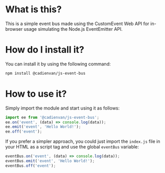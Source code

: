 # What is this?
This is a simple event bus made using the CustomEvent Web API for in-browser usage simulating the Node.js EventEmitter API.

# How do I install it?
You can install it by using the following command:
```bash
npm install @cadienvan/js-event-bus
```

# How to use it?
Simply import the module and start using it as follows:
```js
import ee from '@cadienvan/js-event-bus';
ee.on('event', (data) => console.log(data));
ee.emit('event', 'Hello World!');
ee.off('event');
```

If you prefer a simpler approach, you could just import the `index.js` file in your HTML as a script tag and use the global `eventBus` variable:
```js
eventBus.on('event', (data) => console.log(data));
eventBus.emit('event', 'Hello World!');
eventBus.off('event');
```